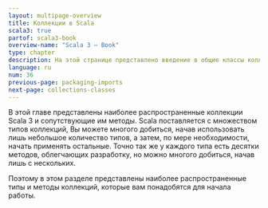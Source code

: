 ```yaml
---
layout: multipage-overview
title: Коллекции в Scala
scala3: true
partof: scala3-book
overview-name: "Scala 3 — Book"
type: chapter
description: На этой странице представлено введение в общие классы коллекций и их методы в Scala 3.
language: ru
num: 36
previous-page: packaging-imports
next-page: collections-classes
---
```


В этой главе представлены наиболее распространенные коллекции Scala 3 и сопутствующие им методы. 
Scala поставляется с множеством типов коллекций, 
Вы можете многого добиться, начав использовать лишь небольшое количество типов, а затем, по мере необходимости, начать применять остальные. 
Точно так же у каждого типа есть десятки методов, 
облегчающих разработку, но можно многого добиться, начав лишь с нескольких.

Поэтому в этом разделе представлены наиболее распространенные типы и методы коллекций, 
которые вам понадобятся для начала работы.
